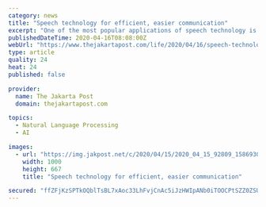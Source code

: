 ```yaml
---
category: news
title: "Speech technology for efficient, easier communication"
excerpt: "One of the most popular applications of speech technology is speech recognition, usually called speech-to-text. This is used by voice-based virtual assistants and robots, which are becoming more popular. Virtual assistants can be implemented on specific devices, such as smart speakers like Amazon’s Alexa and others, including locally ..."
publishedDateTime: 2020-04-16T08:08:00Z
webUrl: "https://www.thejakartapost.com/life/2020/04/16/speech-technology-for-efficient-easier-communication.html"
type: article
quality: 24
heat: 24
published: false

provider:
  name: The Jakarta Post
  domain: thejakartapost.com

topics:
  - Natural Language Processing
  - AI

images:
  - url: "https://img.jakpost.net/c/2020/04/15/2020_04_15_92809_1586930621._large.jpg"
    width: 1000
    height: 667
    title: "Speech technology for efficient, easier communication"

secured: "ffZFjKzSPTkOQblTsBL7xAoc33LhFvjCnAc5iJzHWIpANb0iTOOCPtSZZ0ZSUN26uBOlj4+lciuo1aG04Q9HsDudeMLTIzUau6yHqZdUlLq3VUxYXvsBTSVUFFT0FKULEcylnMQjesJYhUXUZub/ExpQsDYI6vrdOv+ajjjbvMxOCOMaExtNH7XUV+4W/LaRHJWCytuN2V/cbxBxLq0MB6mgub6d1DTYcXkG/BU3eq8najFbB9M8VKiv5Ep2XDVGqWywvUZcRv0QVTgLw4CQcW7vD1HdxO4bKul5h3V8Oqx9Fb+zcmU5p73cp6codds6;svi10cenF3jrZ3VQ2kHO7g=="
---
```


